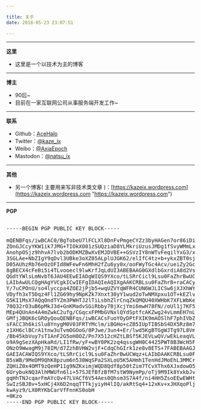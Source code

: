 ```yaml
---

title: 关于
date: 2018-05-23 23:07:51

---
```



----------
**这里**

- 这里是一个以技术为主的博客    

----------
**博主**

- 90后~  
- 目前在一家互联网公司从事服务端开发工作~

----------
**联系**

- Github：[AceHalo](https://github.com/AceHalo "AceHalo")
- Twitter：[@kaze_ix](https://twitter.com/kaze_ix "kaze_ix")
- Weibo：[@AxiaEpoch](https://weibo.com/friendlykai "AxiaEpoch")
- Mastodon：[@natsu_ix](https://pawoo.net/@natsu_ix "natsu_ix")

----------
**其他**

- 另一个博客( 主要用来写非技术类文章 )：[https://kazeix.wordpress.com](https://kazeix.wordpress.com "https://kazeix.wordpress.com")

----------
**PGP**
<pre>

-----BEGIN PGP PUBLIC KEY BLOCK-----

mQENBFqs/iwBCAC0/BgTobeU7lFCLXl8DnFvPmgeCYZz3byHAGen7or86iDic3z7
ZOnGJCcyYKW1ik7JMG+TIOkXO01zSUQziaD8YLMkriUzusJMDg1fSvyWMmLxoPSQ
AnohpOSjz9hhvA7lvb2bODKMZBwXvEMJDVBE++GSVzIY8nWTvFeqilYxG3/x3Wkf
3SGLAe+NbZIgY9qDvl3UBke3oXZ05ALplUJGK62/elIfC4tz+b+ykxZBT0sj3+9i
D05AUhzRb76eOzOFId8WFewFn6MhH2fZu6yy0x/ooFWyTGc4Acv/ueiZy2GcM6bp
8gBECX4cFeBi5i4TLvooecl9lwKrfJqLdUI3ABEBAAG0GXdlbGxrdiA8d2VsbGt2
QGdtYWlsLmNvbT6JAU4EEwEIADgWIQS9YXco/tLSRrCicl9Lsu0FaZhrBwUCWqz+
LAIbAwULCQgHAgYVCgkICwIEFgIDAQIeAQIXgAAKCRBLsu0FaZhrB+raCACyICU2
Y/7uCPOnU/so4lyccpa4ZOE2jPjb5+wqUZVYqWFR4CUN6WJLICSw6jXJXhWY4m9U
VDyfh3xT5Dqz4Fl1ZG69hy9NpKZk7Xnxt30yY1wud2oTwNMXpxu1OT+kEZlvoDxk
G5KI1MsX7AQqOndTYZm3PWHTJ2lTiLsbhZlrCnqZkQMQU40XWHbK7XFLWbKervyD
70Q32rO3uB6pMkJ3d+GnKMadvSGiRbby7BjXcjYmi6mwH78FN//oUl1j7KF533UV
MEp4QUnAn4A4mZwkC2ufg/CGqcxFPMbGVNxlQYdSptfcAKZwg24vLmmEH7nLJnUF
GMfjJBQK6cGROyQouQENBFqs/iwBCACsFuoYOyDPtFXIK9mAOSlhF7phIVbZP8H2
sFACC3h6kiSlu8YnygM0V03FRTYMclm/iBGHo+cZB5IUpTIBSbS4DX5Rz8m7n4gA
z1XH6clBCrA1tnw3uTvmOGOoG/0PJwe/3un4+Er/lwd5KgBTGgWJTg97L8VmA8k+
/Bb45kbVuy7sT1AnF2G5oH8OZ/Pn7X512cHZtLBSf5KJEVLwQV/wEkLeaqVLDqk+
o9A9gSezXApHkaRd/LI1fRw/yF+wBY0PK2zq4qssgWH0C4425PWT8B3WcH5FkVSF
ONzO9WwagM9j78IM/d7ZzhBVHW2vjF+CdqChGIrk1ze8v8ETS+7FABEBAAGJATYE
GAEIACAWIQS9YXco/tLSRrCicl9Lsu0FaZhrBwUCWqz+LAIbDAAKCRBLsu0FaZhr
B5sWB/9MeDM9QhK8pzum6n530WqSPa2SXLoU5K5AHmh1TenHdJMoEhL3MMCrf8G4
ZQHiZ0x4OMT9zQeHP11g9NZKximjWQD8Qdf8p50tZim7TCvXThx6XJxdowO5ogrA
6UrybukNQ3AlhMWUfn6li+57SJEfBfzBfM7stW9NymPp/oTj9M9Ik8YxkbJvdeNU
gqHhTNJcqarFmAYcQv47LVACf6V54Aes0Qhsm3S7A4f/ni4HH5ZsoEEwEWHtFGPm
SwIzSBJBv+5xHCj4X6D2nqqTTTkjyiyH4lIQ/akRtSq4+12xKv+xJHXqoPljHCmw
kwAyz9/LX0RYKbCarVfFnnKS0obH
=0Kzo
-----END PGP PUBLIC KEY BLOCK-----

</pre>